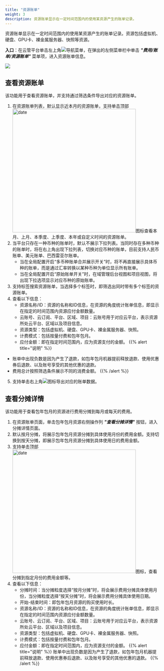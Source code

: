 ```yaml
---
title: "资源账单"
weight: 3
description: 资源账单显示在一定时间范围内的使用某资源产生的账单记录。
---
```


资源账单显示在一定时间范围内的使用某资源产生的账单记录。资源包括虚拟机、硬盘、GPU卡、裸金属服务器、快照等资源。

**入口**：在云管平台单击左上角![](../../../images/intro/nav.png)导航菜单，在弹出的左侧菜单栏中单击 **_"费用/账单/资源账单"_** 菜单项，进入资源账单信息。

  ![](../../../images/bill/resourcebill.png)

## 查看资源账单

该功能用于查看资源账单，并支持通过筛选条件导出对应的资源账单。

1. 在资源账单列表，默认显示近本月的资源账单，支持单击顶部<img src="../../../images/bill/month1.png" width="400" alt="date">图标查看本月、上月、本季度、上季度、本年或自定义时间的资源账单。
2. 当平台只存在一种币种的账单时，默认不展示下拉列表。当同时存在多种币种的账单时，将在右上角出现下拉列表，切换对应币种的账单，目前支持人民币账单、美元账单、巴西雷亚尔账单。
    - 当在全局配置开启“多币种账单合并展示开关”时，将不再直接展示具体币种的账单，而是通过汇率转换以某种币种为单位显示所有账单。
    - 当在全局配置开启“原始账单开关”时，在域管理后台视图和项目视图，将出现下拉选项显示对应币种的原始账单。
3. 支持标签搜索资源账单，当选择多个标签时，即筛选出同时带有多个标签的资源账单。
4. 查看以下信息：
    - 资源名称/ID：资源的名称和ID信息，在资源的角度统计账单信息，即显示在指定的时间范围内资源应付金额数量。
    - 云账号、云订阅、平台、区域、项目：云账号用于对应云平台，表示资源所处云平台、区域以及项目信息。
    - 资源类型：包括虚拟机、硬盘、GPU卡、裸金属服务器、快照。
    - 计费模式：包括按量付费和包年包月。
    - 应付金额：即在指定时间范围内，应为资源支付的金额。
{{% alert title="说明" %}}
- 账单中出现负数是因为产生了退款，如包年包月机器提前释放退款、使用优惠券后退款、以及账号享受的其他优惠的退款。
- 费用总计按照筛选条件展示不同的消费金额。
{{% /alert %}}
5. 支持单击右上角![](../../../images/system/download.png)图标导出对应的账单数据。

## 查看分摊详情

该功能用于查看包年包月的资源进行费用分摊到每月或每天的费用。

1. 在资源账单页面，单击包年包月资源右侧操作列 **_"查看分摊详情"_** 按钮，进入分摊详情页面。
2. 默认按月分摊，将展示包年包月资源分摊到具体使用月份的费用金额。支持切换到按天分摊，即展示包年包月资源分摊到具体使用日的费用金额。
3. 支持单击顶部<img src="../../../images/bill/month1.png" width="400" alt="date">图标，查看分摊到指定月份的费用金额等。
4. 查看以下信息：
    - 分摊时间：当分摊粒度选择“按月分摊”时，将会展示费用分摊具体使用月份，当分摊粒度选择“按天分摊”时，将会展示费用分摊具体使用日期。
    - 开始-结束时间：即包年包月资源的购买使用时长。
    - 资源名称/ID：资源的名称和ID信息，在资源的角度统计账单信息，即显示在指定的时间范围内资源应付金额数量。
    - 云账号、云订阅、平台、区域、项目：云账号用于对应云平台，表示资源所处云平台、区域以及项目信息。
    - 资源类型：包括虚拟机、硬盘、GPU卡、裸金属服务器、快照。
    - 计费模式：包括按量付费和包年包月。
    - 应付金额：即在指定时间范围内，应为资源支付的金额。
{{% alert title="说明" %}}
账单中出现负数是因为产生了退款，如包年包月机器提前释放退款、使用优惠券后退款、以及账号享受的其他优惠的退款。
{{% /alert %}}
